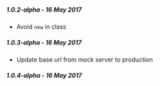 ##### 1.0.2-alpha - 16 May 2017

- Avoid `new` in class

##### 1.0.3-alpha - 16 May 2017

- Update base url from mock server to production

##### 1.0.4-alpha - 16 May 2017